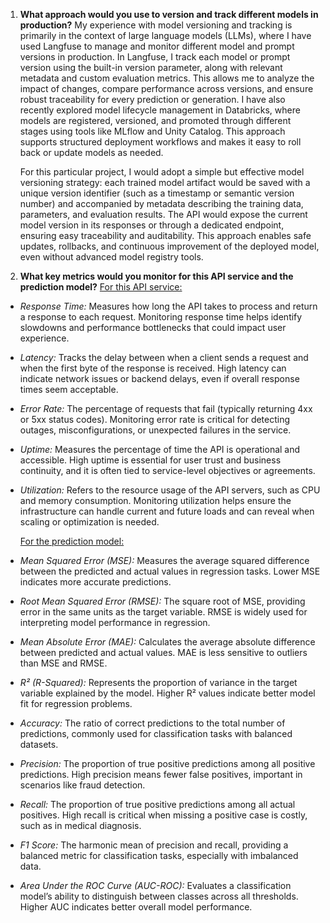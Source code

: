 1. **What approach would you use to version and track different models in production?**
My experience with model versioning and tracking is primarily in the context of large language models (LLMs), where I have used Langfuse to manage and monitor different model and prompt versions in production. In Langfuse, I track each model or prompt version using the built-in version parameter, along with relevant metadata and custom evaluation metrics. This allows me to analyze the impact of changes, compare performance across versions, and ensure robust traceability for every prediction or generation. I have also recently explored model lifecycle management in Databricks, where models are registered, versioned, and promoted through different stages using tools like MLflow and Unity Catalog. This approach supports structured deployment workflows and makes it easy to roll back or update models as needed.

    For this particular project, I would adopt a simple but effective model versioning strategy: each trained model artifact would be saved with a unique version identifier (such as a timestamp or semantic version number) and accompanied by metadata describing the training data, parameters, and evaluation results. The API would expose the current model version in its responses or through a dedicated endpoint, ensuring easy traceability and auditability. This approach enables safe updates, rollbacks, and continuous improvement of the deployed model, even without advanced model registry tools.


2. **What key metrics would you monitor for this API service and the prediction model?**
<u>For this API service:</u>
- *Response Time:* Measures how long the API takes to process and return a response to each request. Monitoring response time helps identify slowdowns and performance bottlenecks that could impact user experience.

- *Latency:* Tracks the delay between when a client sends a request and when the first byte of the response is received. High latency can indicate network issues or backend delays, even if overall response times seem acceptable.

- *Error Rate:* The percentage of requests that fail (typically returning 4xx or 5xx status codes). Monitoring error rate is critical for detecting outages, misconfigurations, or unexpected failures in the service.

- *Uptime:* Measures the percentage of time the API is operational and accessible. High uptime is essential for user trust and business continuity, and it is often tied to service-level objectives or agreements.

- *Utilization:* Refers to the resource usage of the API servers, such as CPU and memory consumption. Monitoring utilization helps ensure the infrastructure can handle current and future loads and can reveal when scaling or optimization is needed.


    <u>For the prediction model: </u>

- *Mean Squared Error (MSE):* Measures the average squared difference between the predicted and actual values in regression tasks. Lower MSE indicates more accurate predictions.

- *Root Mean Squared Error (RMSE):* The square root of MSE, providing error in the same units as the target variable. RMSE is widely used for interpreting model performance in regression.

- *Mean Absolute Error (MAE):* Calculates the average absolute difference between predicted and actual values. MAE is less sensitive to outliers than MSE and RMSE.

- *R² (R-Squared):* Represents the proportion of variance in the target variable explained by the model. Higher R² values indicate better model fit for regression problems.

- *Accuracy:* The ratio of correct predictions to the total number of predictions, commonly used for classification tasks with balanced datasets.

- *Precision:* The proportion of true positive predictions among all positive predictions. High precision means fewer false positives, important in scenarios like fraud detection.

- *Recall:* The proportion of true positive predictions among all actual positives. High recall is critical when missing a positive case is costly, such as in medical diagnosis.

- *F1 Score:* The harmonic mean of precision and recall, providing a balanced metric for classification tasks, especially with imbalanced data.

- *Area Under the ROC Curve (AUC-ROC):* Evaluates a classification model’s ability to distinguish between classes across all thresholds. Higher AUC indicates better overall model performance.